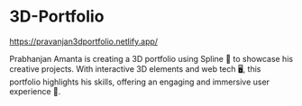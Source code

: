 # 3D-Portfolio

https://pravanjan3dportfolio.netlify.app/

Prabhanjan Amanta is creating a 3D portfolio using Spline 🎨 to showcase his creative projects. With interactive 3D elements and web tech 🖥️, this portfolio highlights his skills, offering an engaging and immersive user experience 🚀.
